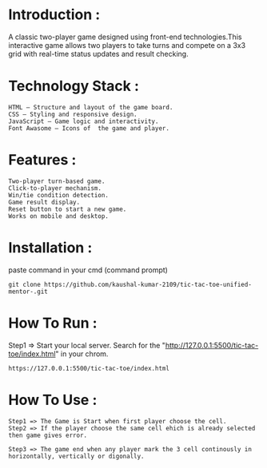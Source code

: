 # Introduction :

A classic two-player game designed using front-end technologies.This interactive game allows two players to take turns and compete on a 3x3 grid with real-time status updates and result checking.


# Technology Stack :

    HTML – Structure and layout of the game board.
    CSS – Styling and responsive design.
    JavaScript – Game logic and interactivity.
    Font Awasome – Icons of  the game and player.


# Features :

    Two-player turn-based game.
    Click-to-player mechanism.
    Win/tie condition detection.
    Game result display.
    Reset button to start a new game.
    Works on mobile and desktop.


# Installation :
paste command in your cmd (command prompt) 

    git clone https://github.com/kaushal-kumar-2109/tic-tac-toe-unified-mentor-.git


# How To Run :
Step1 => Start your local server. Search for the "http://127.0.0.1:5500/tic-tac-toe/index.html" in your chrom.

    https://127.0.0.1:5500/tic-tac-toe/index.html


# How To Use :

    Step1 => The Game is Start when first player choose the cell.
    Step2 => If the player choose the same cell ehich is already selected then game gives error.

    Step3 => The game end when any player mark the 3 cell continously in horizontally, vertically or digonally.
